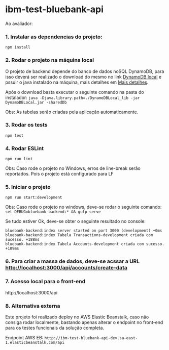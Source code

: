 # ibm-test-bluebank-api


Ao avaliador:

### 1. Instalar as dependencias do projeto:
`npm install`

### 2. Rodar o projeto na máquina local
O projeto de backend depende do banco de dados noSQL DynamoDB, para isso deverá ser realizado o download do mesmo
no link [DynamoDB local](https://s3-us-west-2.amazonaws.com/dynamodb-local/dynamodb_local_latest.zip) e pssuir o java 
instalado na máquina, mais detalhes em [Mais detalhes](http://docs.aws.amazon.com/amazondynamodb/latest/developerguide/DynamoDBLocal.html).

Após o download basta executar o seguinte comando na pasta do instalador:
`java -Djava.library.path=./DynamoDBLocal_lib -jar DynamoDBLocal.jar -sharedDb`

Obs: As tabelas serão criadas pela aplicação automaticamente.

### 3. Rodar os tests
`npm test`

### 4. Rodar ESLint
`npm run lint`

Obs: Caso rode o projeto no Windows, erros de line-break serão reportados. Pois o projeto está configurado para LF

### 5. Iniciar o projeto
`npm run start:development`

Obs: Caso rode o projeto no windows, deve-se rodar o seguinte comando:
`set DEBUG=bluebank-backend:* && gulp serve`

Se tudo estiver Ok, deve-se obter o seguinte resultado no console:
```
bluebank-backend:index server started on port 3000 (development) +0ms
bluebank-backend:index Tabela Transactions-development criada com sucesso. +188ms
bluebank-backend:index Tabela Accounts-development criada com sucesso. +109ms
```

### 6. Para criar a massa de dados, deve-se acssar a URL [http://localhost:3000/api/accounts/create-data](http://localhost:3000/api/accounts/create-data)

### 7. Acesso local para o front-end
http://localhost:3000/api

### 8. Alternativa externa
Este projeto foi realizado deploy no AWS Elastic Beanstalk, caso não consiga rodar localmente, bastando apenas alterar 
o endpoint no front-end para os testes funcionais da solução completa.

Endpoint AWS EB:
`http://ibm-test-bluebank-api-dev.sa-east-1.elasticbeanstalk.com/api`

